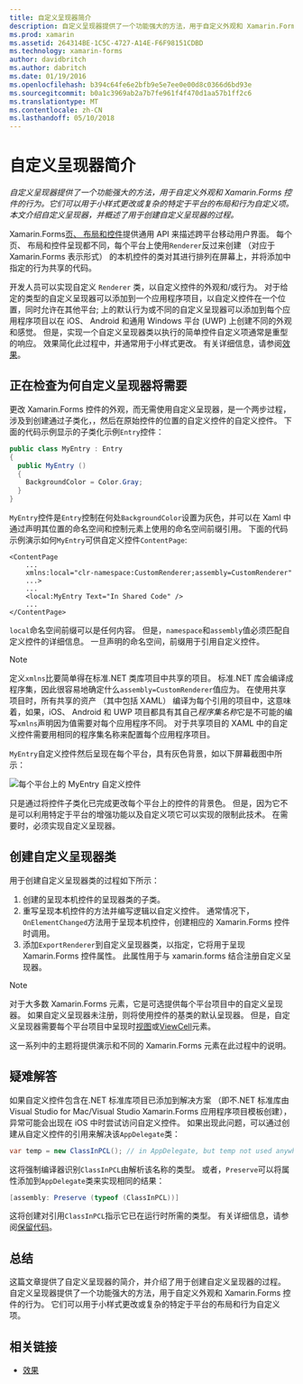 ```yaml
---
title: 自定义呈现器简介
description: 自定义呈现器提供了一个功能强大的方法，用于自定义外观和 Xamarin.Forms 控件的行为。 它们可以用于小样式更改或复杂的特定于平台的布局和行为自定义项。 本文介绍自定义呈现器，并概述了用于创建自定义呈现器的过程。
ms.prod: xamarin
ms.assetid: 264314BE-1C5C-4727-A14E-F6F98151CDBD
ms.technology: xamarin-forms
author: davidbritch
ms.author: dabritch
ms.date: 01/19/2016
ms.openlocfilehash: b394c64fe6e2bfb9e5e7ee0e00d8c0366d6bd93e
ms.sourcegitcommit: b0a1c3969ab2a7b7fe961f4f470d1aa57b1ff2c6
ms.translationtype: MT
ms.contentlocale: zh-CN
ms.lasthandoff: 05/10/2018
---
```

# <a name="introduction-to-custom-renderers"></a>自定义呈现器简介

_自定义呈现器提供了一个功能强大的方法，用于自定义外观和 Xamarin.Forms 控件的行为。它们可以用于小样式更改或复杂的特定于平台的布局和行为自定义项。本文介绍自定义呈现器，并概述了用于创建自定义呈现器的过程。_

Xamarin.Forms[页、 布局和控件](~/xamarin-forms/user-interface/controls/index.md)提供通用 API 来描述跨平台移动用户界面。 每个页、 布局和控件呈现都不同，每个平台上使用`Renderer`反过来创建 （对应于 Xamarin.Forms 表示形式） 的本机控件的类对其进行排列在屏幕上，并将添加中指定的行为共享的代码。

开发人员可以实现自定义 `Renderer` 类，以自定义控件的外观和/或行为。 对于给定的类型的自定义呈现器可以添加到一个应用程序项目，以自定义控件在一个位置，同时允许在其他平台; 上的默认行为或不同的自定义呈现器可以添加到每个应用程序项目以在 iOS、 Android 和通用 Windows 平台 (UWP) 上创建不同的外观和感觉。 但是，实现一个自定义呈现器类以执行的简单控件自定义项通常是重型的响应。 效果简化此过程中，并通常用于小样式更改。 有关详细信息，请参阅[效果](~/xamarin-forms/app-fundamentals/effects/index.md)。

## <a name="examining-why-custom-renderers-are-necessary"></a>正在检查为何自定义呈现器将需要

更改 Xamarin.Forms 控件的外观，而无需使用自定义呈现器，是一个两步过程，涉及到创建通过子类化，，然后在原始控件的位置的自定义控件的自定义控件。 下面的代码示例显示的子类化示例`Entry`控件：

```csharp
public class MyEntry : Entry
{
  public MyEntry ()
  {
    BackgroundColor = Color.Gray;
  }
}
```

`MyEntry`控件是`Entry`控制在何处`BackgroundColor`设置为灰色，并可以在 Xaml 中通过声明其位置的命名空间和控制元素上使用的命名空间前缀引用。 下面的代码示例演示如何`MyEntry`可供自定义控件`ContentPage`:

```xaml
<ContentPage
    ...
    xmlns:local="clr-namespace:CustomRenderer;assembly=CustomRenderer"
    ...>
    ...
    <local:MyEntry Text="In Shared Code" />
    ...
</ContentPage>
```

`local`命名空间前缀可以是任何内容。 但是，`namespace`和`assembly`值必须匹配自定义控件的详细信息。 一旦声明的命名空间，前缀用于引用自定义控件。

> [!NOTE]
> 定义`xmlns`比要简单得在标准.NET 类库项目中共享的项目。 标准.NET 库会编译成程序集，因此很容易地确定什么`assembly=CustomRenderer`值应为。 在使用共享项目时，所有共享的资产 （其中包括 XAML） 编译为每个引用的项目中，这意味着，如果，iOS、 Android 和 UWP 项目都具有其自己*程序集名称*它是不可能的编写`xmlns`声明因为值需要对每个应用程序不同。 对于共享项目的 XAML 中的自定义控件需要用相同的程序集名称来配置每个应用程序项目。

`MyEntry`自定义控件然后呈现在每个平台，具有灰色背景，如以下屏幕截图中所示：

![](introduction-images/screenshots.png "每个平台上的 MyEntry 自定义控件")

只是通过将控件子类化已完成更改每个平台上的控件的背景色。 但是，因为它不是可以利用特定于平台的增强功能以及自定义项它可以实现的限制此技术。 在需要时，必须实现自定义呈现器。

## <a name="creating-a-custom-renderer-class"></a>创建自定义呈现器类

用于创建自定义呈现器类的过程如下所示：

1. 创建的呈现本机控件的呈现器类的子类。
1. 重写呈现本机控件的方法并编写逻辑以自定义控件。 通常情况下，`OnElementChanged`方法用于呈现本机控件，创建相应的 Xamarin.Forms 控件时调用。
1. 添加`ExportRenderer`到自定义呈现器类，以指定，它将用于呈现 Xamarin.Forms 控件属性。 此属性用于与 xamarin.forms 结合注册自定义呈现器。

> [!NOTE]
> 对于大多数 Xamarin.Forms 元素，它是可选提供每个平台项目中的自定义呈现器。 如果自定义呈现器未注册，则将使用控件的基类的默认呈现器。 但是，自定义呈现器需要每个平台项目中呈现时[视图](https://developer.xamarin.com/api/type/Xamarin.Forms.View/)或[ViewCell](https://developer.xamarin.com/api/type/Xamarin.Forms.ViewCell/)元素。

这一系列中的主题将提供演示和不同的 Xamarin.Forms 元素在此过程中的说明。

## <a name="troubleshooting"></a>疑难解答

如果自定义控件包含在.NET 标准库项目已添加到解决方案 （即不.NET 标准库由 Visual Studio for Mac/Visual Studio Xamarin.Forms 应用程序项目模板创建），异常可能会出现在 iOS 中时尝试访问自定义控件。 如果出现此问题，可以通过创建从自定义控件的引用来解决该`AppDelegate`类：

```csharp
var temp = new ClassInPCL(); // in AppDelegate, but temp not used anywhere
```

这将强制编译器识别`ClassInPCL`由解析该名称的类型。 或者，`Preserve`可以将属性添加到`AppDelegate`类来实现相同的结果：

```csharp
[assembly: Preserve (typeof (ClassInPCL))]
```

这将创建对引用`ClassInPCL`指示它已在运行时所需的类型。 有关详细信息，请参阅[保留代码](~/ios/deploy-test/linker.md)。

## <a name="summary"></a>总结

这篇文章提供了自定义呈现器的简介，并介绍了用于创建自定义呈现器的过程。 自定义呈现器提供了一个功能强大的方法，用于自定义外观和 Xamarin.Forms 控件的行为。 它们可以用于小样式更改或复杂的特定于平台的布局和行为自定义项。


## <a name="related-links"></a>相关链接

- [效果](~/xamarin-forms/app-fundamentals/effects/index.md)
